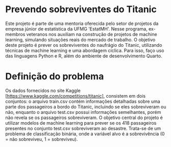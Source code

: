 # Prevendo sobreviventes do Titanic

Este projeto é parte de uma mentoria oferecida pelo setor de projetos da empresa júnior de estatística da UFMG 'EstatMH'. Nesse programa, ex-membros veteranos nos auxiliam na construção de projetos de machine learning, simulando situações reais do mercado de trabalho. O objetivo deste projeto é prever os sobreviventes do naufrágio do Titanic, utilizando técnicas de machine learning e uma abordagem cíclica. Para isso, faço uso das linguagens Python e R, além do ambiente de desenvolvimento Quarto.

# Definição do problema

Os dados fornecidos no site Kaggle [https://www.kaggle.com/competitions/titanic], consistem em dois conjuntos: o arquivo train.csv contém informações detalhadas sobre uma parte dos passageiros a bordo do Titanic, incluindo se eles sobreviveram ou não, enquanto o arquivo test.csv possui informações semelhantes, porém não revela se os passageiros sobreviveram.
O objetivo central do projeto é utilizar modelos de machine learning para prever se os 418 passageiros presentes no conjunto test.csv sobreviveram ao desastre. Trata-se de um problema de classificação binária, onde a variável alvo é a sobrevivência (0 = não sobreviveu, 1 = sobreviveu).

